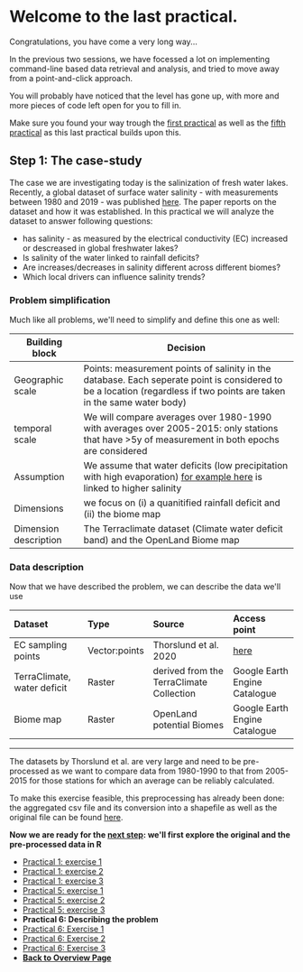 # Welcome to the last practical. 


Congratulations, you have come a very long way...

In the previous two sessions, we have focessed a lot on implementing command-line based data retrieval and analysis, and tried to move away from a point-and-click approach. 

You will probably have noticed that the level has gone up, with more and more pieces of code left open for you to fill in.



Make sure you found your way trough the [first practical](https://liesjacobs.github.io/World-Food-and-Ecosystems/practical1/intro.html) as well as the [fifth practical](https://liesjacobs.github.io/World-Food-and-Ecosystems/practical2/intro.html) as this last practical builds upon this. 



## Step 1: The case-study

The case we are investigating today is the salinization of fresh water lakes. Recently, a global dataset of surface water salinity - with measurements between 1980 and 2019 - was published [here](https://www.nature.com/articles/s41597-020-0562-z.pdf). The paper reports on the dataset and how it was established. In this practical we will analyze the dataset to answer following questions: 
- has salinity - as measured by the electrical conductivity (EC) increased or descreased in global freshwater lakes? 
- Is salinity of the water linked to rainfall deficits? 
- Are increases/decreases in salinity different across different biomes? 
- Which local drivers can influence salinity trends? 

### Problem simplification

Much like all problems, we'll need to simplify and define this one as well: 


| Building block  |  Decision |
|---|---|
| Geographic scale |  Points: measurement points of salinity in the database. Each seperate point is considered to be a location (regardless if two points are taken in the same water body) |
| temporal scale |  We will compare averages over 1980-1990 with averages over 2005-2015: only stations that have >5y of measurement in both epochs are considered|
| Assumption | We assume that water deficits (low precipitation with high evaporation) [for example here](https://www.sciencedirect.com/science/article/pii/S0048969721054802) is linked to higher salinity  |
| Dimensions | we focus on (i) a quanitified rainfall deficit and (ii) the biome map|
| Dimension description | The Terraclimate dataset (Climate water deficit band) and the OpenLand Biome map |


### Data description

Now that we have described the problem, we can describe the data we'll use

| Dataset      | Type | Source     |Access point     |
| :---        |    :---    |          :---  |         :---  |
| EC sampling points    | Vector:points       | Thorslund et al. 2020  | [here](https://doi.pangaea.de/10.1594/PANGAEA.913939?format=html#download)  |
| TerraClimate, water deficit  | Raster        | derived from the TerraClimate Collection   |Google Earth Engine Catalogue    |
| Biome map| Raster       | OpenLand potential Biomes     |Google Earth Engine Catalogue|

***

The datasets by Thorslund et al. are very large and need to be pre-processed as we want to compare data from 1980-1990 to that from 2005-2015 for those stations for which an average can be reliably calculated. 

To make this exercise feasible, this preprocessing has already been done: the aggregated csv file and its conversion into a shapefile as well as the original file can be found [here](https://canvas.uva.nl/courses/32040/modules/items/1502508). 

**Now we are ready for the [next step](https://liesjacobs.github.io/worldfoodecosystems2022/practical3/API.html): we'll first explore the original and the pre-processed data in R**

<nav>
  <ul>
    <li><a href="https://liesjacobs.github.io/worldfoodecosystems2022/practical1/intro.html">Practical 1: exercise 1</a></li>
    <li><a href="https://liesjacobs.github.io/worldfoodecosystems2022/practical1/exploring.html">Practical 1: exercise 2</a></li>
    <li><a href="https://liesjacobs.github.io/worldfoodecosystems2022/practical1/understandinggradients.html">Practical 1: exercise 3</a></li>
    <li><a href="https://liesjacobs.github.io/worldfoodecosystems2022/practical2/intro.html">Practical 5: exercise 1</a></li>
    <li><a href="https://liesjacobs.github.io/worldfoodecosystems2022/practical2/QGIS.html">Practical 5: exercise 2</a></li>
    <li><a href="https://liesjacobs.github.io/worldfoodecosystems2022/practical2/Rstudio.html">Practical 5: exercise 3</a></li>
    <li><strong>Practical 6: Describing the problem</strong></li>
    <li><a href="https://liesjacobs.github.io/worldfoodecosystems2022/practical3/API.html">Practical 6: Exercise 1</a></li>
    <li><a href="https://liesjacobs.github.io/worldfoodecosystems2022/practical3/Mapping.html">Practical 6: Exercise 2</a></li>
    <li><a href="https://liesjacobs.github.io/worldfoodecosystems2022/practical3/Analysis.html">Practical 6: Exercise 3</a></li>
    <li><a href="https://liesjacobs.github.io/worldfoodecosystems2022/"><b>Back to Overview Page</b></a></li>
  </ul>
</nav>


